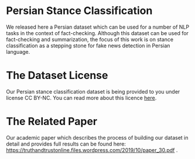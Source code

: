 # Persian Stance Classification

We released here a Persian dataset which can be used for a number of NLP tasks in the context of fact-checking. Although this dataset can be used for fact-checking and summarization, the focus of this work is on stance classification as a stepping stone for fake news detection in Persian language.

# The Dataset License 

Our Persian stance classification dataset is being provided to you under license CC BY-NC. You can read more about this licence [here](https://creativecommons.org/licenses/by-nc/4.0).

# The Related Paper

Our academic paper which describes the process of building our dataset in detail and provides full results can be found here: https://truthandtrustonline.files.wordpress.com/2019/10/paper_30.pdf .

